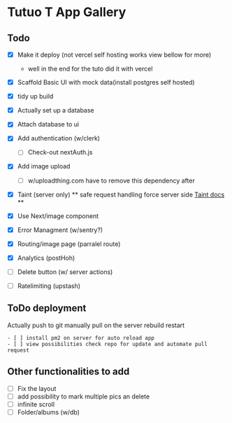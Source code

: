 # Tutuo T App Gallery

## Todo

- [x] Make it deploy (not vercel self hosting works view bellow for more)
  - well in the end for the tuto did it with vercel
- [x] Scaffold Basic UI with mock data(install postgres self hosted)
- [x] tidy up build
- [x] Actually set up a database
- [x] Attach database to ui
- [x] Add authentication (w/clerk)
  - [ ] Check-out nextAuth.js
- [x] Add image upload
  - [ ] w/uploadthing.com have to remove this dependency after
- [x] Taint (server only) ** safe request handling force server side [Taint docs ](https://nextjs.org/blog/security-nextjs-server-components-actions) **
- [x] Use Next/image component
- [x] Error Managment (w/sentry?)
- [x] Routing/image page (parralel route)
- [x] Analytics (postHoh)
- [ ] Delete button (w/ server actions)

- [ ] Ratelimiting (upstash)

## ToDo deployment

Actually push to git manually pull on the server rebuild restart

    - [ ] install pm2 on server for auto reload app
    - [ ] view possibilities check repo for update and automate pull request

## Other functionalities to add

- [ ] Fix the layout
- [ ] add possibility to mark multiple pics an delete
- [ ] infinite scroll
- [ ] Folder/albums (w/db)
